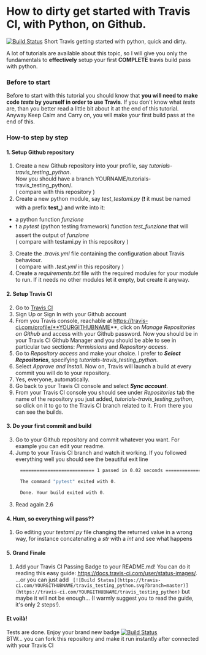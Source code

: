 # How to dirty get started with Travis CI, with Python, on Github.
[![Build Status](https://travis-ci.com/gianfa/tutorials-travis_testing_python.svg?branch=master)](https://travis-ci.com/gianfa/tutorials-travis_testing_python)
Short Travis getting started with python, quick and dirty.

A lot of tutorials are available about this topic, so I will give you only the fundamentals to **effectively** setup your first **COMPLETE** travis build pass with python.

### Before to start ###
Before to start with this tutorial you should know that **you will need to make code *tests* by yourself in order to use Travis**. If you don't know what *tests* are, than you better read a little bit about it at the end of this tutorial. Anyway Keep Calm and Carry on, you will make your first build pass at the end of this.

### How-to step by step ###

#### 1. Setup Github repository ####
1.  Create a new Github repository into your profile, say *tutorials-travis_testing_python*.<br>Now you should have a branch YOURNAME/tutorials-travis_testing_python/.
<br>( compare with this repository )
2.  Create a new python module, say *test_testami.py* (❗️ it must be named with a prefix **test_**) and write into it:
   *   a python function *funzione*
   *   ❗️ a *pytest* (python testing framework) function *test_funzione* that will assert the output of *funzione*
<br>( compare with testami.py in this repository )
3. Create the *.travis.yml* file containing the configuration about Travis behaviour.
<br>( compare with *.test.yml* in this repository )
4. Create a *requirements.txt* file with the required modules for your module to run. If it needs no other modules let it empty, but create it anyway.

#### 2. Setup Travis CI ####
2.  Go to [Travis CI](https://travis-ci.com/)
2.  Sign Up or Sign In with your Github account
2.  From you Travis console, reachable at https://travis-ci.com/profile/**YOURGITHUBNAME**,  click on *Manage Repositories on Github* and access with your Github password. Now you should be in your Travis CI Github Manager and you should be able to see in particular two sections: *Permissions* and *Repository access*.
2.  Go to *Repository access* and make your choice. I prefer to **_Select Repositories_**, specifying *tutorials-travis_testing_python*.
2.  Select *Approve and Install*. Now on, Travis will launch a build at every commit you will do to your repository. 
2.  Yes, everyone, automatically.
2.  Go back to your Travis CI console and select **_Sync account_**.
2.  From your Travis CI console you should see under *Repositories* tab the name of the repository you just added, *tutorials-travis_testing_python*, so click on it to go to the Travis CI branch related to it. From there you can see the builds.

#### 3. Do your first commit and build ####
3.  Go to your Github repository and commit whatever you want. For example you can edit your readme.
3.  Jump to your Travis CI branch and watch it working. If you followed everything well you should see the beautiful exit line<br>
```bash
     =========================== 1 passed in 0.02 seconds ===========================

     The command "pytest" exited with 0.
     
     Done. Your build exited with 0.
```
3.  Read again 2.6

#### 4. Hum, so everything will pass?? ####
1.  Go editing your *testami.py* file changing the returned value in a wrong way, for instance concatenating a *str* with a *int* and see what happens

#### 5. Grand Finale ####
1.  Add your Travis CI Passing Badge to your README.md! You can do it reading this easy guide: https://docs.travis-ci.com/user/status-images/.
<br> ...or you can just add
``` [![Build Status](https://travis-ci.com/YOURGITHUBNAME/travis_testing_python.svg?branch=master)](https://travis-ci.com/YOURGITHUBNAME/travis_testing_python)``` but maybe it will not be enough... (I warmly suggest you to read the guide, it's only 2 steps!).

#### Et voilà! ####
Tests are done. Enjoy your brand new badge [![Build Status](https://travis-ci.com/gianfa/tutorials-travis_testing_python.svg?branch=master)](https://travis-ci.com/gianfa/tutorials-travis_testing_python)
<br>
BTW... you can fork this repository and make it run instantly after connected with your Travis CI 

